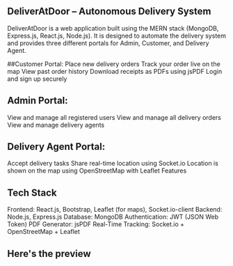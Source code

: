## DeliverAtDoor – Autonomous Delivery System
DeliverAtDoor is a web application built using the MERN stack (MongoDB, Express.js, React.js, Node.js). It is designed to automate the delivery system and provides three different portals for Admin, Customer, and Delivery Agent.

##Customer Portal:
Place new delivery orders
Track your order live on the map
View past order history
Download receipts as PDFs using jsPDF
Login and sign up securely

## Admin Portal:
View and manage all registered users
View and manage all delivery orders
View and manage delivery agents

## Delivery Agent Portal:
Accept delivery tasks
Share real-time location using Socket.io
Location is shown on the map using OpenStreetMap with Leaflet Features

 ## Tech Stack
 Frontend: React.js, Bootstrap, Leaflet (for maps), Socket.io-client
Backend: Node.js, Express.js
Database: MongoDB
Authentication: JWT (JSON Web Token)
PDF Generator: jsPDF
Real-Time Tracking: Socket.io + OpenStreetMap + Leaflet
## Here's the preview


